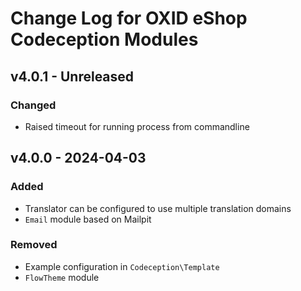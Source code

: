 # Change Log for OXID eShop Codeception Modules

## v4.0.1 - Unreleased

### Changed
- Raised timeout for running process from commandline

## v4.0.0 - 2024-04-03

### Added
-  Translator can be configured to use multiple translation domains
- `Email` module based on Mailpit

### Removed
- Example configuration in `Codeception\Template`
- `FlowTheme` module
